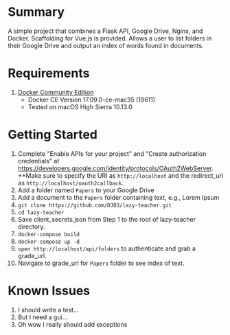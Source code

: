# Summary
A simple project that combines a Flask API, Google Drive, Nginx, and Docker. Scaffolding for Vue.js is provided. Allows a user to list folders in their Google Drive and output an index of words found in documents. 

# Requirements
1. [Docker Community Edition](https://www.docker.com/community-edition)
    * Docker CE Version 17.09.0-ce-mac35 (19611)
    * Tested on macOS High Sierra 10.13.0

# Getting Started
1. Complete "Enable APIs for your project" and "Create authorization credentials" at https://developers.google.com/identity/protocols/OAuth2WebServer. **Make sure to specify the URI as `http://localhost` and the redirect_uri as `http://localhost/oauth2callback`.
2. Add a folder named `Papers` to your Google Drive
3. Add a document to the `Papers` folder containing text, e.g., Lorem Ipsum
4. `git clone https://github.com/DJO3/lazy-teacher.git`
5. `cd lazy-teacher` 
6. Save client_secrets.json from Step 1 to the root of lazy-teacher directory.
7. `docker-compose build`
8. `docker-compose up -d`
9. `open http://localhost/api/folders` to authenticate and grab a grade_url.
10. Navigate to grade_url for `Papers` folder to see index of text.

# Known Issues
1. I should write a test...
2. But I need a gui...
3. Oh wow I really should add exceptions